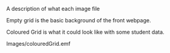 
A description of what each image file

Empty grid is the basic background of the front webpage.


Coloured Grid is what it could look like with some student data. 

Images/colouredGrid.emf

